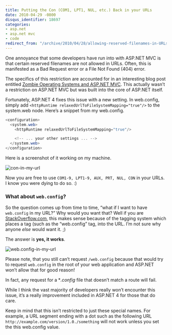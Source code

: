 ```yaml
---
title: Putting the Con (COM1, LPT1, NUL, etc.) Back in your URLs
date: 2010-04-29 -0800
disqus_identifier: 18697
categories:
- asp.net
- asp.net mvc
- code
redirect_from: "/archive/2010/04/28/allowing-reserved-filenames-in-URLs.aspx/"
---
```


One annoyance that some developers have run into with ASP.NET MVC is
that certain reserved filenames are not allowed in URLs. Often, this is
manifested as a Bad Request error or a File Not Found (404) error.

The specifics of this restriction are accounted for in an interesting
blog post entitled [Zombie Operating Systems and ASP.NET
MVC](http://blog.bitquabit.com/2009/06/12/zombie-operating-systems-and-aspnet-mvc/).
This actually wasn’t a restriction on ASP.NET MVC but was built into the
core of ASP.NET itself.

Fortunately, ASP.NET 4 fixes this issue with a new setting. In
web.config, simply add
`<httpRuntime relaxedUrlToFileSystemMapping="true"/>` to the system.web
node. Here’s a snippet from my web.config.

```csharp
<configuration>
  <system.web>
    <httpRuntime relaxedUrlToFileSystemMapping="true"/>

    <!-- ... your other settings ... -->
  </system.web>
</configuration>
```

Here is a screenshot of it working on my machine.

![con-in-my-url](https://haacked.com/images/haacked_com/WindowsLiveWriter/PuttingtheConCOM1LPT1NULe.BackinyourURLs_8819/con-in-my-url_6.png "con-in-my-url")

Now you are free to use `COM1-9, LPT1-9, AUX, PRT, NUL, CON` in your
URLs. I know you were dying to do so. :)

### What about `web.config`?

So the question comes up from time to time, “what if I want to have
`web.config` in my URL?” Why would you want that? Well if you are
[StackOverflow.com](http://stackoverflow.com/ "StackOverflow"), this
makes sense because of the tagging system which places a tag (such as
the “web.config” tag, into the URL. I’m not sure why anyone *else* would
want it. ;)

The answer is **yes, it works**.

![web.config-in-my-url](https://haacked.com/images/haacked_com/WindowsLiveWriter/PuttingtheConCOM1LPT1NULe.BackinyourURLs_8819/web.config-in-my-url_5.png "web.config-in-my-url")

Please note, that you still can’t request `/web.config` because that
would try to request `web.config` in the root of your web application
and ASP.NET won’t allow that for good reason!

In fact, any request for a \**.config* file that doesn’t match a route
will fail.

While I think the vast majority of developers really won’t encounter
this issue, it’s a really improvement included in ASP.NET 4 for those
that do care.

Keep in mind that this isn’t restricted to just these special names. For
example, a URL segment ending with a dot such as the following URL
`http://example.com/version/1.0./something` will not work unless you set
the this web.config value.

